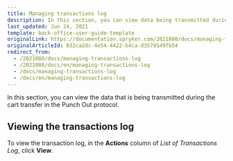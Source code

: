 ```yaml
---
title: Managing transactions log
description: In this section, you can view data being transmitted during the cart transfer in the Punch out protocol.
last_updated: Jun 24, 2021
template: back-office-user-guide-template
originalLink: https://documentation.spryker.com/2021080/docs/managing-transactions-log
originalArticleId: 032ca2dc-4e54-4422-b4ca-d3579549fb54
redirect_from:
  - /2021080/docs/managing-transactions-log
  - /2021080/docs/en/managing-transactions-log
  - /docs/managing-transactions-log
  - /docs/en/managing-transactions-log
---
```


In this section, you can view the data that is being transmitted during the cart transfer in the Punch Out protocol.

## Viewing the transactions log

To view the transaction log, in the **Actions** column of *List of Transactions Log*, click **View**.
